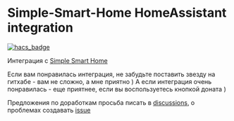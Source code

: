 

# Simple-Smart-Home HomeAssistant integration
[![hacs_badge](https://img.shields.io/badge/HACS-Custom-orange.svg)](https://github.com/custom-components/hacs)

Интеграция с [Simple Smart Home](https://home.1vp.ru/ru/1-wire-controller/)

Если вам понравилась интеграция, не забудьте поставить звезду на гитхабе - вам не сложно, а мне приятно ) А если
интеграция очень понравилась - еще приятнее, если вы воспользуетесь кнопкой доната )

Предложения по доработкам просьба писать в [discussions](https://github.com/sashad/Simple-Smart-Home/discussions), о проблемах
создавать [issue](https://github.com/sashad/Simple-Smart-Home/issues/new/choose)
